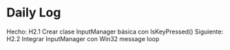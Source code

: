 ﻿# Daily Log

Hecho: H2.1 Crear clase InputManager básica con IsKeyPressed()
Siguiente: H2.2 Integrar InputManager con Win32 message loop
